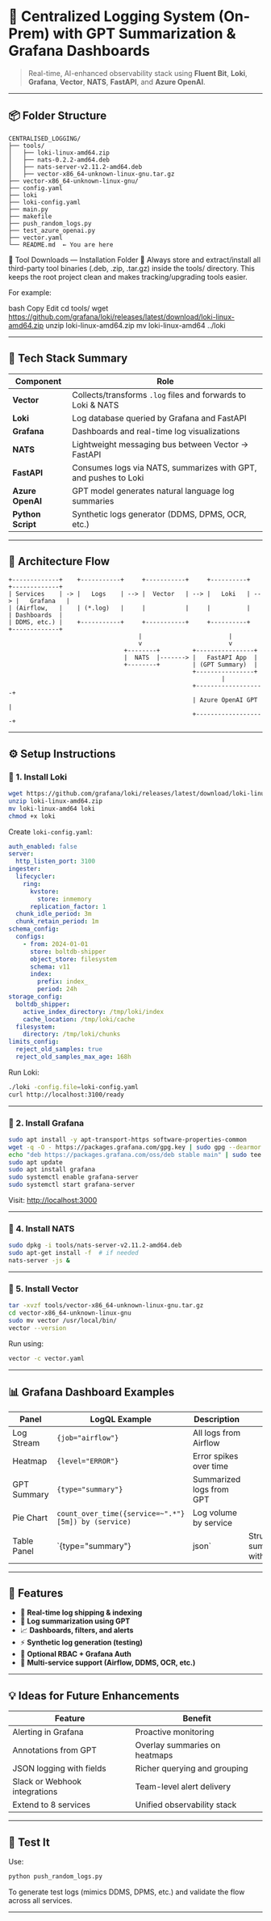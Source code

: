 # 📘 Centralized Logging System (On-Prem) with GPT Summarization & Grafana Dashboards

> Real-time, AI-enhanced observability stack using **Fluent Bit**, **Loki**, **Grafana**, **Vector**, **NATS**, **FastAPI**, and **Azure OpenAI**.

---

## 📦 Folder Structure

```
CENTRALISED_LOGGING/
├── tools/
│   ├── loki-linux-amd64.zip
│   ├── nats-0.2.2-amd64.deb
│   ├── nats-server-v2.11.2-amd64.deb
│   ├── vector-x86_64-unknown-linux-gnu.tar.gz
├── vector-x86_64-unknown-linux-gnu/
├── config.yaml
├── loki
├── loki-config.yaml
├── main.py
├── makefile
├── push_random_logs.py
├── test_azure_openai.py
├── vector.yaml
└── README.md  ← You are here
```

📁 Tool Downloads — Installation Folder
📌 Always store and extract/install all third-party tool binaries (.deb, .zip, .tar.gz) inside the tools/ directory.
This keeps the root project clean and makes tracking/upgrading tools easier.

For example:

bash
Copy
Edit
cd tools/
wget https://github.com/grafana/loki/releases/latest/download/loki-linux-amd64.zip
unzip loki-linux-amd64.zip
mv loki-linux-amd64 ../loki

---

## 🧰 Tech Stack Summary

| Component         | Role                                                            |
| ----------------- | --------------------------------------------------------------- |
| **Vector**        | Collects/transforms `.log` files and forwards to Loki & NATS    |
| **Loki**          | Log database queried by Grafana and FastAPI                     |
| **Grafana**       | Dashboards and real-time log visualizations                     |
| **NATS**          | Lightweight messaging bus between Vector → FastAPI              |
| **FastAPI**       | Consumes logs via NATS, summarizes with GPT, and pushes to Loki |
| **Azure OpenAI**  | GPT model generates natural language log summaries              |
| **Python Script** | Synthetic logs generator (DDMS, DPMS, OCR, etc.)                |

---

## 🔁 Architecture Flow

```plaintext
+-------------+    +-----------+     +-----------+     +----------+     +-------------+
| Services    | -> |   Logs    | --> |  Vector   | --> |   Loki   | --> |   Grafana   |
| (Airflow,   |    | (*.log)   |     |           |     |          |     | Dashboards  |
| DDMS, etc.) |    +-----------+     +-----------+     +----------+     +-------------+
                                    |                        |
                                    v                        v
                                +--------+         +----------------+
                                |  NATS  |-------> |   FastAPI App  |  
                                +--------+         | (GPT Summary)  |
                                                   +----------------+
                                                           |
                                                   +-------------------+
                                                   | Azure OpenAI GPT |
                                                   +-------------------+
```

---

## ⚙️ Setup Instructions

### 🔹 1. Install Loki

```bash
wget https://github.com/grafana/loki/releases/latest/download/loki-linux-amd64.zip
unzip loki-linux-amd64.zip
mv loki-linux-amd64 loki
chmod +x loki
```

Create `loki-config.yaml`:

```yaml
auth_enabled: false
server:
  http_listen_port: 3100
ingester:
  lifecycler:
    ring:
      kvstore:
        store: inmemory
      replication_factor: 1
  chunk_idle_period: 3m
  chunk_retain_period: 1m
schema_config:
  configs:
    - from: 2024-01-01
      store: boltdb-shipper
      object_store: filesystem
      schema: v11
      index:
        prefix: index_
        period: 24h
storage_config:
  boltdb_shipper:
    active_index_directory: /tmp/loki/index
    cache_location: /tmp/loki/cache
  filesystem:
    directory: /tmp/loki/chunks
limits_config:
  reject_old_samples: true
  reject_old_samples_max_age: 168h
```

Run Loki:

```bash
./loki -config.file=loki-config.yaml
curl http://localhost:3100/ready
```

---


### 🔹 2. Install Grafana

```bash
sudo apt install -y apt-transport-https software-properties-common
wget -q -O - https://packages.grafana.com/gpg.key | sudo gpg --dearmor -o /etc/apt/trusted.gpg.d/grafana.gpg
echo "deb https://packages.grafana.com/oss/deb stable main" | sudo tee /etc/apt/sources.list.d/grafana.list
sudo apt update
sudo apt install grafana
sudo systemctl enable grafana-server
sudo systemctl start grafana-server
```

Visit: [http://localhost:3000](http://localhost:3000)

---

### 🔹 4. Install NATS

```bash
sudo dpkg -i tools/nats-server-v2.11.2-amd64.deb
sudo apt-get install -f  # if needed
nats-server -js &
```

---

### 🔹 5. Install Vector

```bash
tar -xvzf tools/vector-x86_64-unknown-linux-gnu.tar.gz
cd vector-x86_64-unknown-linux-gnu
sudo mv vector /usr/local/bin/
vector --version
```

Run using:

```bash
vector -c vector.yaml
```

---

## 📊 Grafana Dashboard Examples

| Panel       | LogQL Example                                       | Description              |                                |
| ----------- | --------------------------------------------------- | ------------------------ | ------------------------------ |
| Log Stream  | `{job="airflow"}`                                   | All logs from Airflow    |                                |
| Heatmap     | `{level="ERROR"}`                                   | Error spikes over time   |                                |
| GPT Summary | `{type="summary"}`                                  | Summarized logs from GPT |                                |
| Pie Chart   | `count_over_time({service=~".*"}[5m]) by (service)` | Log volume by service    |                                |
| Table Panel | \`{type="summary"}                                  | json\`                   | Structured summary with fields |

---

## 🚀 Features

* 🔁 **Real-time log shipping & indexing**
* 🤖 **Log summarization using GPT**
* 📈 **Dashboards, filters, and alerts**
* ⚡ **Synthetic log generation (testing)**
* 🔐 **Optional RBAC + Grafana Auth**
* 📁 **Multi-service support (Airflow, DDMS, OCR, etc.)**

---

## 💡 Ideas for Future Enhancements

| Feature                       | Benefit                       |
| ----------------------------- | ----------------------------- |
| Alerting in Grafana           | Proactive monitoring          |
| Annotations from GPT          | Overlay summaries on heatmaps |
| JSON logging with fields      | Richer querying and grouping  |
| Slack or Webhook integrations | Team-level alert delivery     |
| Extend to 8 services          | Unified observability stack   |

---

## 🧪 Test It

Use:

```bash
python push_random_logs.py
```

To generate test logs (mimics DDMS, DPMS, etc.) and validate the flow across all services.

---
